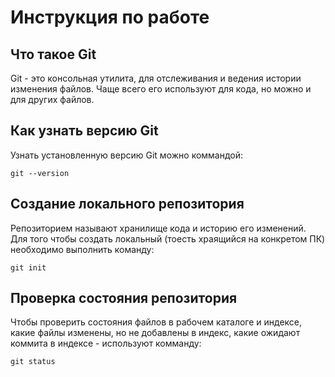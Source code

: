 # **Инструкция по работе**

## Что такое Git ##

Git - это консольная утилита, для отслеживания и ведения истории изменения файлов. Чаще всего его используют для кода, но можно и для других файлов.

## Как узнать версию Git ##

Узнать установленную версию Git можно коммандой:

    git --version

    

## Создание локального репозитория ##

Репозиторием называют хранилище кода и историю его изменений. Для того чтобы создать локальный (тоесть храящийся на конкретом ПК) необходимо выполнить команду:

    git init

## Проверка состояния репозитория ##

Чтобы проверить состояния файлов в рабочем каталоге и индексе, какие файлы изменены, но не добавлены в индекс, какие ожидают коммита в индексе - используют комманду:

    git status

